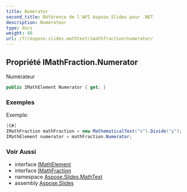 ```yaml
---
title: Numerator
second_title: Référence de l'API Aspose.Slides pour .NET
description: Numérateur
type: docs
weight: 40
url: /fr/aspose.slides.mathtext/imathfraction/numerator/
---
```


## Propriété IMathFraction.Numerator

Numérateur

```csharp
public IMathElement Numerator { get; }
```

### Exemples

Exemple:

```csharp
[C#]
IMathFraction mathFraction = new MathematicalText("x").Divide("y");
IMathElement numerator = mathFraction.Numerator;
```

### Voir Aussi

* interface [IMathElement](../../imathelement)
* interface [IMathFraction](../../imathfraction)
* namespace [Aspose.Slides.MathText](../../imathfraction)
* assembly [Aspose.Slides](../../../)

<!-- NE PAS MODIFIER : généré par xmldocmd pour Aspose.Slides.dll -->